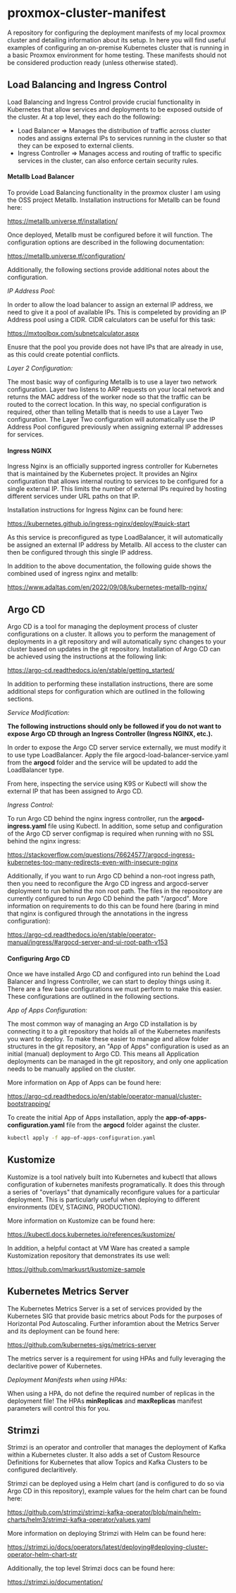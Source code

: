 # proxmox-cluster-manifest

A repository for configuring the deployment manifests of my local proxmox cluster and detailing information about its setup. In here you will find useful examples of configuring an on-premise Kubernetes cluster that is running in a basic Proxmox environment for home testing. These manifests should not be considered production ready (unless otherwise stated).

## Load Balancing and Ingress Control

Load Balancing and Ingress Control provide crucial functionality in Kubernetes that allow services and deployments to be exposed outside of the cluster. At a top level, they each do the following:

- Load Balancer => Manages the distribution of traffic across cluster nodes and assigns external IPs to services running in the cluster so that they can be exposed to external clients.
- Ingress Controller => Manages access and routing of traffic to specific services in the cluster, can also enforce certain security rules.

#### Metallb Load Balancer

To provide Load Balancing functionality in the proxmox cluster I am using the OSS project Metallb. Installation instructions for Metallb can be found here:

https://metallb.universe.tf/installation/

Once deployed, Metallb must be configured before it will function. The configuration options are described in the following documentation:

https://metallb.universe.tf/configuration/

Additionally, the following sections provide additional notes about the configuration.

*IP Address Pool:*

In order to allow the load balancer to assign an external IP address, we need to give it a pool of available IPs. This is compeleted by providing an IP Address pool using a CIDR.
CIDR calculators can be useful for this task:

https://mxtoolbox.com/subnetcalculator.aspx

Enusre that the pool you provide does not have IPs that are already in use, as this could create potential conflicts.

*Layer 2 Configuration:*

The most basic way of configuring Metallb is to use a layer two network configuration. Layer two listens to ARP requests on your local network and returns the MAC address of the worker node so that the traffic can be routed to the correct location. In this way, no special configuration is required, other than telling Metallb that is needs to use a Layer Two configuration. The Layer Two configuration will automatically use the IP Address Pool configured previously when assigning external IP addresses for services.

#### Ingress NGINX

Ingress Nginx is an officially supported ingress controller for Kubernetes that is maintained by the Kubernetes project. It provides an Nginx configuration that allows internal routing to services to be configured for a single external IP. This limits the number of external IPs required by hosting different services under URL paths on that IP.

Installation instructions for Ingress Nginx can be found here:

https://kubernetes.github.io/ingress-nginx/deploy/#quick-start

As this service is preconfigured as type LoadBalancer, it will automatically be assigned an external IP address by Metallb. All access to the cluster can then be configured through this single IP address.

In addition to the above documentation, the following guide shows the combined used of ingress nginx and metallb:

https://www.adaltas.com/en/2022/09/08/kubernetes-metallb-nginx/

## Argo CD

Argo CD is a tool for managing the deployment process of cluster configurations on a cluster. It allows you to perform the management of deployments in a git repository and will automatically sync changes to your cluster based on updates in the git repository. Installation of Argo CD can be achieved using the instructions at the following link:

https://argo-cd.readthedocs.io/en/stable/getting_started/

In addition to performing these installation instructions, there are some additional steps for configuration which are outlined in the following sections.

*Service Modification:*

**The following instructions should only be followed if you do not want to expose Argo CD through an Ingress Controller (Ingress NGINX, etc.).**

In order to expose the Argo CD server service externally, we must modify it to use type LoadBalancer. Apply the file argocd-load-balancer-service.yaml from the **argocd** folder and the service will be updated to add the LoadBalancer type.

From here, inspecting the service using K9S or Kubectl will show the external IP that has been assigned to Argo CD.

*Ingress Control:*

To run Argo CD behind the nginx ingress controller, run the **argocd-ingress.yaml** file using Kubectl. In addition, some setup and configuration of the Argo CD server configmap is required when running with no SSL behind the nginx ingress:

https://stackoverflow.com/questions/76624577/argocd-ingress-kubernetes-too-many-redirects-even-with-insecure-nginx

Additionally, if you want to run Argo CD behind a non-root ingress path, then you need to reconfigure the Argo CD ingress and argocd-server deployment to run behind the non root path. The files in the repository are currently configured to run Argo CD behind the path "/argocd". More information on requirements to do this can be found here (baring in mind that nginx is configured through the annotations in the ingress configuration):

https://argo-cd.readthedocs.io/en/stable/operator-manual/ingress/#argocd-server-and-ui-root-path-v153

#### Configuring Argo CD

Once we have installed Argo CD and configured into run behind the Load Balancer and Ingress Controller, we can start to deploy things using it. There are a few base configurations we must perform to make this easier. These configurations are outlined in the following sections.

*App of Apps Configuration:*

The most common way of managing an Argo CD installation is by connecting it to a git repository that holds all of the Kubernetes manifests you want to deploy. To make these easier to manage and allow folder structures in the git repository, an "App of Apps" configuration is used as an initial (manual) deployment to Argo CD. This means all Application deployments can be managed in the git repository, and only one application needs to be manually applied on the cluster.

More information on App of Apps can be found here:

https://argo-cd.readthedocs.io/en/stable/operator-manual/cluster-bootstrapping/

To create the initial App of Apps installation, apply the **app-of-apps-configuration.yaml** file from the **argocd** folder against the cluster.

```bash
kubectl apply -f app-of-apps-configuration.yaml
```

## Kustomize

Kustomize is a tool natively built into Kubernetes and kubectl that allows configuration of kubernetes manifests programatically. It does this through a series of "overlays" that dynamically reconfigure values for a particular deployment. This is particularly useful when deploying to different environments (DEV, STAGING, PRODUCTION).

More information on Kustomize can be found here:

https://kubectl.docs.kubernetes.io/references/kustomize/

In addition, a helpful contact at VM Ware has created a sample Kustomization repository that demonstrates its use well:

https://github.com/markusrt/kustomize-sample

## Kubernetes Metrics Server

The Kubernetes Metrics Server is a set of services provided by the Kubernetes SIG that provide basic metrics about Pods for the purposes of Horizontal Pod Autoscaling. Further inforamtion about the Metrics Server and its deployment can be found here:

https://github.com/kubernetes-sigs/metrics-server

The metrics server is a requirement for using HPAs and fully leveraging the declaritive power of Kubernetes.

*Deployment Manifests when using HPAs:*

When using a HPA, do not define the required number of replicas in the deployment file! The HPAs **minReplicas** and **maxReplicas** manifest parameters will control this for you.

## Strimzi

Strimzi is an operator and controller that manages the deployment of Kafka within a Kubernetes cluster. It also adds a set of Custom Resource Definitions for Kubernetes that allow Topics and Kafka Clusters to be configured declaritively.

Strimzi can be deployed using a Helm chart (and is configured to do so via Argo CD in this repository), example values for the helm chart can be found here:

https://github.com/strimzi/strimzi-kafka-operator/blob/main/helm-charts/helm3/strimzi-kafka-operator/values.yaml

More information on deploying Strimzi with Helm can be found here:

https://strimzi.io/docs/operators/latest/deploying#deploying-cluster-operator-helm-chart-str

Additionally, the top level Strimzi docs can be found here:

https://strimzi.io/documentation/
